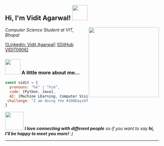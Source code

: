 <h2> Hi, I'm Vidit Agarwal! <img src="https://media.giphy.com/media/mGcNjsfWAjY5AEZNw6/giphy.gif" width="50"></h2>
<img align='right' src="https://media.giphy.com/media/ieyl9zmCjO4b4t6qoY/giphy.gif" width="230">
<p><em>Computer Science Student at VIT, Bhopal</em></p>


[![Linkedin: Vidit Agarwal]](https://www.linkedin.com/in/vidit-agarwal-2003/)
[![GitHub VIDIT0906]](https://github.com/VIDIT0906)


### <img src="https://media.giphy.com/media/VgCDAzcKvsR6OM0uWg/giphy.gif" width="50"> A little more about me...  

```javascript
const vidit = {
  pronouns: "he" | "him",
  code: [Python, Java],
  AI: [Machine LEarning, Computer Vision]
 challenge: "I am doing the #100DaysOfCode challenge focused on Python"
}
```

<img src="https://media.giphy.com/media/LnQjpWaON8nhr21vNW/giphy.gif" width="60"> <em><b>I love connecting with different people</b> so if you want to say <b>hi, I'll be happy to meet you more!</b> :)</em>

---
